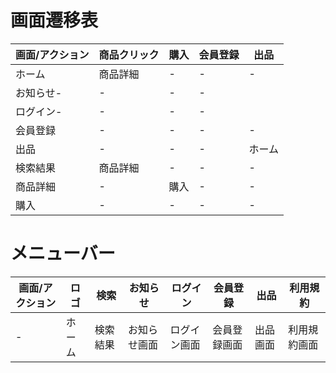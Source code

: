 # 画面遷移表

|画面/アクション|商品クリック|購入|会員登録|出品|
|-|-|-|-|-|
|ホーム|商品詳細|-|-|-|
|お知らせ-|-|-|-|
|ログイン-|-|-|-|
|会員登録|-|-|-|-|
|出品|-|-|-|ホーム|
|検索結果|商品詳細|-|-|-|
|商品詳細|-|購入|-|-|
|購入|-|-|-|-|

# メニューバー
|画面/アクション|ロゴ|検索|お知らせ|ログイン|会員登録|出品|利用規約|
|-|-|-|-|-|-|-|-|
|-|ホーム|検索結果|お知らせ画面|ログイン画面|会員登録画面|出品画面|利用規約画面|
